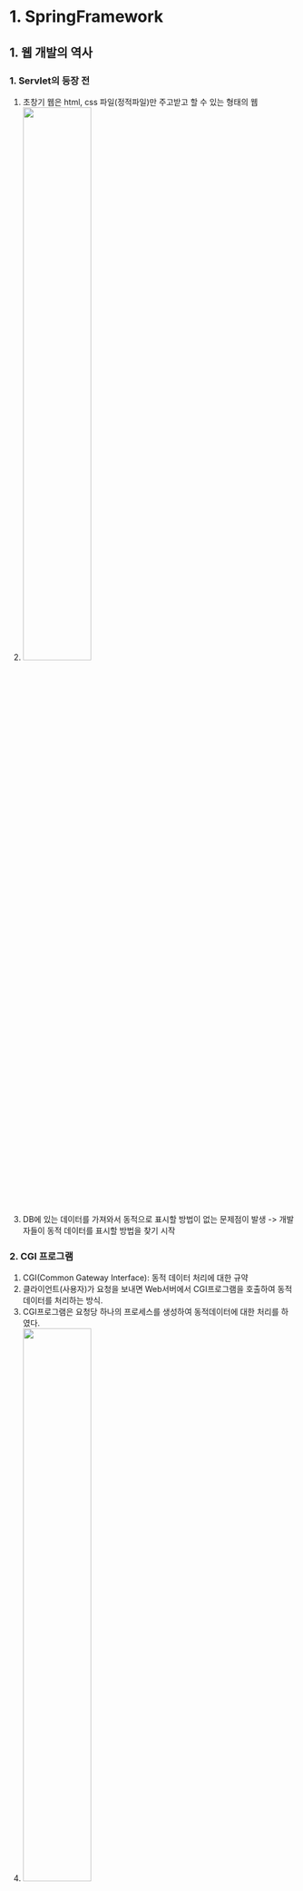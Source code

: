 # 1. SpringFramework

## 1. 웹 개발의 역사

### 1. Servlet의 등장 전

1. 초창기 웹은 html, css 파일(정적파일)만 주고받고 할 수 있는 형태의 웹
2. <img src="images/초창기 웹.jpg" width="50%" height="50%">
3. DB에 있는 데이터를 가져와서 동적으로 표시할 방법이 없는 문제점이 발생 -> 개발자들이 동적 데이터를 표시할 방법을 찾기 시작

### 2. CGI 프로그램

1. CGI(Common Gateway Interface): 동적 데이터 처리에 대한 규약
2. 클라이언트(사용자)가 요청을 보내면 Web서버에서 CGI프로그램을 호출하여 동적 데이터를 처리하는 방식.
3. CGI프로그램은 요청당 하나의 프로세스를 생성하여 동적데이터에 대한 처리를 하였다.
4. <img src="images/CGI프로그램.jpg" width="50%" height="50%">
5. 대형 사이트들이 등장하면서 다수의 사용자에 대한 처리에서 문제가 발생했다.
6. CGI 프로그램이 프로세스 기반이었기 때문에 한 사용자의 요청이 끝나기 전에는 다른 사용자의 요청에 대한 처리를 시작할 수 없었다.
7. <img src="images/CGI프로그램의 문제점.jpg" width="50%" height="50%">
8. 다수의 사용자가 요청을 보냈을 때 마지막에 요청을 보낸 사용자는 앞의 요청들이 모두 끝날때까지 대기해야하는 문제와 요청당 프로세스를 하나씩 생성하면서 메모리부족과 CPU점유율 증가로 인한 서버PC 중단현상이 빈번하게 발생했다.

### 3. Servlet

1. 위 CGI프로그램의 문제점들을 해결하기 위해 고안된 방식. 요청 당 하나의 프로세스를 생성하지 않고 스레드를 생성해서 멀티 스레드 방식의 병렬처리를 통한 다수의 요청을 처리하도록 구현.
2. Servlet은 자바 코드로 html 태그들을 생성할 수 있다.
3. <img src="images/Servlet.jpg" width="50%" height="50%">
4. <img src="images/Servlet의스레드.jpg" width="50%" height="50%">
5. 스레드 기반의 비동기 처리방식이기 때문에 먼저 들어온 요청이 먼저 끝날수도 있고 나중에 들어온 요청이 먼저 끝날 수도 있는 시스템.
6. Servlet의 문제점은 Java코드로 html을 구성하는 게 매우 복잡하고 어려웠다는 점이다.

### 4. JSP(Java Server Page) - Model 1 방식

1. Java 코드로 html을 구성하는 게 비효율적이기 때문에 JSP는 html 웹 문서를 구성하고 그 안에서 Java 코드를 사용할 수 있는 방식.
2. JSP 한 파일에 자바 + Html + Css + JavaScript 소스코드가 모두 존재.
3. JSP는 화면단 소스와 비즈니스 로직(자바에서 처리할 내용)들이 한 파일에 작성되었다.
4. <img src="images/모델1방식.jpg" width="50%" height="50%">
5. 모든 소스코드가 JPS에 몰려있다 보니 소스코드가 어지럽고 더러운 문제가 발생했고 소스코드를 분석하기도 쉽지 않았다.

### 5. Model 2 방식(JSP/Servlet 방식)

1. Model1 방식의 소스코드 분석의 문제가 발생하면서 화면단과 비즈니스 로직을 분리하는 Model2 방식으로 발전이 이뤄졌다.
2. 화면단 소스 코드는 JSP가 비즈니스 로직은 Servlet이 처리하는 형태의 방식
3. 현재 제일 많이 사용되는 MVC(Model View Controller)방식의 시초.
4. <img src="images/모델2방식.jpg" width="50%" height="50%">

### 6. MVC(Model View Controller) 패턴

1. 모델2 방식이 좀 더 구체화 되면서 발전된 형태의 디자인 패턴
2. 모델2 방식에서는 PageController(Servlet)가 하나만 존재하는 형태에서 MVC패턴에서는 기능별 Controller(일반 Servlet이 아닌 Http프로토콜(규약) HttpServlet(Spring에서 제공해주는)을 상속받아서)를 생성
3. Model(DB 접근 객체: DAO, Repository, 비즈니스 로직: Service, Service를 상속받은 ServiceImpl, 테이블 매핑 객체: VO, DTO, Entity), View(JSP, Html, ...), Controller(Controller(Serlvet을 상속받은))
4. <img src="images/MVC패턴.jpg" width="50%" height="50%">

## 2. WEB/WAS

### 1. WEB 서버

1. 클라이언트(사용자)의 요청을 가장 먼저 받아주는 서버
2. 요청을 WEB 서버에서 처리할 것인지 아니면 WAS로 전달할 것인지 판단하여 처리. 사용자 요청이 단순 정적파일 요청이라면 WEB 서버에서 바로 사용자에게 정적파일(Html, Css, jpg, png, js, ...)을 보내준다.
3. 컴파일이나 DB에 데이터를 가져오는 로직등 비즈니스 로직이 필요한 경우 사용자 요청을 WAS로 전달. WAS에서 처리된 결과가 WEB 서버로 오고 WEB 서버는 사용자에게 그 결과를 전달해주는 형태.
4. WEB 서버는 기본적으로 80포트를 사용하게 되어있는 데 설정파일에서 변경가능.
5. 많이 사용되는 WEB의 종류는 Apache, IIS, nginx, WebtoB, ... 등이 있다.

### 2. WAS(Web Application Server)

1. 실제로 웹 어플리케이션을 실행하는 서버.
2. 템플릿엔진(JSTL, Thyleaf, ...)이 필요한 경우나 비즈니스 로직인 Java 클래스의 메소드, SQL 쿼리 실행까지 모두 WAS가 담당
3. 사용자 요청이 WAS로 전달되면 Servlet 컨테이너에서 Servlet을 생성해서 요청을 처리.
4. WAS는 기본적으로 8080포트로 동작하며 설정파일에서 변경가능하다.
5. 많이 사용되는 WAS는 tomcat, Web Logic, Jetty, Jeus, ... 등이 있다.
6. <img src="images/WEB_WAS.jpg" width="50%" height="50%">

## 3. SpringFramework

### 1. SpringFramework란

1. Framework는 뼈대, 골결이라는 뜻을 가지고 있다.
2. SpringFramework는 웹 개발의 뼈대나 골격을 제공하는 역할
3. SpringFramework 등장 전에는 여러명 개발자들이 각자의 스타일대로 개발 진행 -> 특정 한 명의 개발자가 빠지게 됐을 때 유지보수하거나 소스코드의 수정에서 매우 어려움을 겪었다.
4. 각자 스타일대로 개발을 진행하다 보니까 소스코드 통합하는 부분에서도 시간이 많이 소요됐다.
5. <img src="images/Spring등장전.jpg" width="50%" height="50%">
6. SpringFramework은 이러한 문제점을 해결하기 위해서 획일화된 웹 개발 뼈대를 제공하는 역할
7. <img src="images/Spring장점.jpg" width="50%" height="50%">

### 2. SpringFramework의 장점

1. 빠른 구현 시간: 제공되는 같은 모양의 틀로 소스코드를 찍어낼 수 있기 때문에 구현시간이 매우 빠르다.
2. 유지보수의 용이성: 다른 파트를 개발한 개발자와 동일한 틀을 사용했기 때문에 개발 참여한 개발자는 누구든지 다른 개발자들의 소스코드를 쉽게 수정할 수 있다.
3. 개발자 능력의 획일화와 인건비 감소: 같은 틀로 개발하기 때문에 개발자들의 능력의 편차를 줄일 수 있고 신입개발자라도 개발에 참여하여 소스코드를 구현할 수 있다.
4. 라이브러리 관리: pom.xml을 통한 라이브러리 관리가 이뤄지기 때문에 라이브러리를 직접 다운받아 참조시킬 일이 없어지고 관리하기도 훨씬 수월하다.

### 3. SpringFramework의 특징

1. 의존성 관리
   - 의존성 주입(DI: Dependency Injection): 객체타입의 변수에 의존성 검색(DL)을 통해 찾은 객체를 넣어주는 작업.
   - 의존성 검색(DL: Dependency Lookup): 자동으로 객체를 찾아주는 기능. 클래스들간의 의존성이 존재할 때 의존성에 알맞는 객체를 찾아주는 작업.
2. IOC 또는 IOC컨테이너(Inverse Of Controll: 제어의 역전): 기존 개발자들이 해오던 작업들을 SpringFramework에서 대신 해주는 것. 설정파일이나 어노테이션으로 지정된 클래스의 객체를 Spring에서 자동생성.
3. AOP(Aspect Oriented Programming: 관점 지향 프로그래밍): 로그찍기 같은 공통기능들은 설정파일로 처리. 로그찍기, 예외처리, 트랜잭션과 같은 모든 메소드에서 공통으로 실행되는 기능들은 공통(횡단)관심으로 묶어서 처리. 개발자들은 실제 비즈니스로직만 집중.

### 4. 의존성, 결합도, 응집도

1. 의존성(Dependency): 한 모듈이 다른 모듈의 결과에 영향을 줄 수 있는 관계. A클래스에 멤버변수로 B클래스를 만들어서 사용하면 B의 내용이 수정되면 A도 영향을 받기 때문에 A가 B에 의존되어 있다라고 한다. 의존관계의 객체를 변수에 할당받는 것을 의존성 주입이라고 한다.
2. 모듈(객체, 라이브러리)의 독립성을 측정할 때 사용하는 내용이 결합도, 응집도
3. 결합도: 의존성과 관련된 개념. 의존성이 많아지면 많아질수록 결합도가 높아진다.
4. 응집도: 기능과 관련된 개념. 하나의 모듈에 모듈과 관련된 기능을 얼마나 잘 모아놨는 지에 대한 척도. User클래스를 만들어서 회원가입, 로그인, 회원정보 수정 등 기능을 잘 모아놓으면 응집도가 높아지고 User1, User2, User3 클래스로 분리해서 User1에는 로그인을 User2 회원가입을 User3에는 회원정보 수정을 분리하게 되면 응집도가 낮아진다.
5. 모듈의 독립성이 높을수록 좋은 프로그램이라고 하게 되는데 독립성이 높은 프로그램은 결합도가 낮고 응집도가 높은 프로그램이다.
6. 응집도는 오롯이 개발자의 판단에 의해 기능을 잘 뭉쳐야 되지만 결합도는 Interface를 통한 다형성으로 해결하던지 아니면 의존성을 낮추는 방식으로 해결할 수 있다.

### 5. IOC 컨테이너

1. IOC(Inverse Of Control : 제어의 역전) : 기존에 개발가가 직접 수행하던 객체 생성 및 의존성 주입 등을 스프링 컨테이너 담당하여 처리.
2. factory 디자인 패턴 : 필요한 모듈을 미리 factory안에 생성해놓은 뒤 알맞은 모듈을 꺼내서 사용하는 형식의 디자인 패턴. 스프링에는 다양한 factory 디자인 패턴이 적용되어 있다.
3. bean 객체들은 모두 스프링 컨테이너라는 factory에 미리 생성되어 있다.

### 6. 스프링 XML 설정 파일

1. beans 루트 엘리먼트 : 원격 저장소에 저장되어 있는 설정파일들을 참조하여 bean의 생명주기관리(언제 생성되고 언제 삭제되는지), bean외의 다른 엘리먼트를 사용가능하도록 설정파일 추가. 항상 스프링 XML 설정파일은 beans 루트 엘리먼트로 시작.
2. import 엘리먼트 : 모든 설정을 스프링 설정 파일에 작성하면 스프링 설정파일이 너무 길어지고 복잡해지는 문제가 있어서 외부 설정 파일로 분리하고 참조하여 사용하는 방식이 주로 사용되고 있다.
   주로 database connection, transaction 등과 같은 설정들은 외부 파일로 관리하고 스프링 설정 파일에서는 참조하여 사용한다

```
<!-- database connection -->
<import resource ="context-database.xml">
<!-- transaction -->
<import resource ="context-transaction.xml">
```

3. bean 엘리먼트 : 스프링 컨테이너가 자동으로 객체를 생성하고 생명주기를 관리해야할 클래스들을 등록할 때 사용하는 엘리먼트.
   주로 라이브러리들의 클래스를 등록한다. 개발자가 직접 작성한 클래스들은 어노테이션으로도 객체를 생성할 수 있지만 라이브러리로 참조한 클래스들에는 어노테이션을 추가할 수가 없기 때문에 필요한 라이브러리 클래스들은 bean 엘리먼트로 등록한다.
4. bean 엘리먼트의 속성
   - init-method : bean 엘리먼트로 등록된 클래스가 스프링 컨테이너에 의해서 자동으로 객체가 생성될 때 호출될 메소드를 지정할 수 있는 속성, bean 엘리먼트로 등록된 클래스 중 초기화가 필요한 클래스들은 init-method로 초기화를 진행한다.
   - destroy-method : 스프링 컨테이너에 의해서 객체가 삭제되기 전에 수행할 내용을 메소드로 작성 후 매핑.
   - lazy-init : 객체의 생성 시점을 지정. true나 false로 지정. 기본 값을 false로 지정되어 스프링 컨테이너가 구동되면서 바로 객체 생성. true 지정 시 사용자가 그 객체를 요청했을 때 객체를 생성
   - scope : 객체 생성 방식 지정. 기본적으로 singleton 형태(객체를 하나만 생성하여 공유)로 객체를 생성하여 하나의 객체를 공유하는 방식. singleton, prototype으로 속성 값을 지정할 수 있고 singleton이 기본 값 prototype으로 지정 시 요청 때마다 객체를 생성

### 7. 의존성 주입

1. IOC의 세 가지 방식
   - DL(Dependency Lookup : 의존성 검색)과 DI(Dependency Injection : 의존성 주입), 자동 객체 생성은 스프링에서 제공하는 IOC의 세 가지 방식.
   - DL은 사용할 변수에 알맞은 객체를 검색하는 기능
   - DI는 해당 변수에 검색된 알맞은 객체를 대입하는 기능
   - 자동 객체 생성은 컨테이너가 설정파일에 등록되거나 어노테이션이 달린 클래스의 객체를 생성하는 기능
   - 항상 DL과 DI가 함께 일어나지는 않는다. DI는 좀 더 다양한 방식을 가지고 있다.
2. DI의 세 가지 방식

   - 생성자 함수를 이용한 의존성 주입

     - bean 엘리먼트 사이에 constructor-arg 엘리먼트로 생성자에 전달할 파라미터를 지정할 수 있다.value 속성으로 일반 리터럴을 넣을 수도 있고 아니면 ref속성으로 bean 객체를 참조하여 넣을 수도 있다.

     ```
     <bean id = "hCar" class ="....HyundaiCar">
         <constructor-arg ref="carAudio">
         <constructor-arg value="red">

     </bean>
     <bean id = "carAudio" class ="....CarAudio">
     </bean>

     ```

   - img
   - setter 메소드를 이용한 의존성 주입

     - 의존성에 해당하는 setter 메소드가 미리 클래스안에 정의되어 있어야 한다.
     - bean 엘리먼트 안에 property 엘리먼트를 정의하여 세터함수를 호출

     ```
     <bean id = "hCar" class="....HyundaiCar">
         <property name ="필드 변수명(carAudio)" ref or value="참조할 bean 객체의 id or 값">
     </bean>

     <bean id="sonyCarAudio" class="....SonyCarAudio"/>
     ```

   - 필드 주입을 이용한 의존성
     - @Autowired라는 어노테이션의 기능을 이용해서 생성된 bean 객체를 멤버 변수에 직접 주입하는 것.
     ```
     //CarAudio의 형태의 생성된 객체가 factory에 있는지 검사하여 찾으면 주입 없으면 에러 발생
     @Autowried
     CarAudio carAudio;
     ```

3. 어노테이션을 이용한 DI
   - 어노테이션이란 사전적의미로는 주석이라는 뜻. 기능을 가지고 있는 주석. 코드 사이사이에 사용하며 특별한 의미나 특별한 기능을 수행해주는 주석.
   - 프로그램에게 추가적 정보를 제공해주는 메타 데이터. 메타 데이터들을 처리하기 위한 정보.
   - namespace 탭에서 context 추가. context에는 component-scan이라는 기능이 존재. 이 기능을 이용하면 특정 패키지에 있는 클래스 안에서 @Component 어노테이션을 찾아서 객체를 자동 생성.
   - @Component 어노테이션은 최상의 어노테이션이고 상속받은 @Controller(servlet 기능을 추가한 어노테이션), @Service(업무로직 관련 기능 추가한 어노테이션), @Repository(DB연동 관련 기능 추가한 어노테이션) 등이 존재한다.
   - 위 세개의 어노테이션도 @Component를 상속받았기 때문에 component-scan에 의해 자동 객체 생성이 일어난다.
   ```
<context: component-scan base-package 

   

4. 어노테이션을 이용한 DL, DI
    주입하는 기능을 한 번에 처리할 수 있다.
    - @Autowired : 선언된 멤버 변수의 형태가 같은 객체를 찾아서 (DL) 주입함(DI).
    ```
    @Autowired // CarAudio 형태의 객체가 컨테이너에 생성되어 있는지 검색하여 주입
    CarAudio carAudio;
    ```
    - 동일한 형태의 객체가 두 개이상 컨테이너에 생성되어 있으면 에러가 발생
    - Qualifier("id"): 지정된 아이디로 객체를 찾아서 주입. 항상 @Autowired와 함께 사용
    ```
    @Autowired
    @Qualifier("sonyCarAudio")
    CarAudio carAudio;
    ```
    - @Resource(name = "id") : @Autowired + @Qualifier의 기능을 가지는 어노테이션. 같은 형태이면서 지정된 id로 된 객체를 찾아서 주입.
    ```

### 8. AOP(Aspect Oriented Programming : 관점 지향 프로그래밍)
1. DI, DL, IOC가 결합도과 관련된 기능이라면 AOP는 응집도와 관련된 기능
2. AOP를 설정하게 되면 모듈이나 컴포넌트에서 필요한 기능만 남길 수가 있어서 프로그램의 응집도가 증가한다.
3. AOP는 모듈이나 컴포넌트에서 반복적으로 실행되는 로그, 트랜잭션, 예외처리 등을 스프링 설정으로 처리하는 것을 말한다.
4. 공통적으로 실행되는 기능들은 스프링 설정 파일에 등록하게 되고 실행되는 위치나 시점을 지정할 수 있다.
5. 이미지

### 9. 비즈니스 컴포넌트 생성 
1. MVC 패턴 ( Model-View-Controller )
    - Model(비즈니스 컴포넌트) : 보편적으로 Service 인터페이스, Service 인터페이스를 구현한 ServiceImpl, DB에 직접 접근하는 DAO. 모든 프로젝트가 위 구성과 동일하진 않다.
    - View(화면) : SpringFramework에서는 JSP 화면단을 담당하고 템플릿엔진은 jstl을 사용, SpringBoot에서는 html(템플릿 엔진 thymleaf, mustache, ...), react, vue 등 다양한 화면단 기술이 존재
    - Controller(서블릿) : View와 Model을 연결해주고 사용자 요청을 처리하는 클래스. 사용자 요청을 받아서 요청에 대한 응답을 다시 리턴한다.
